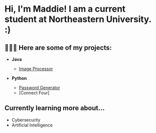 <h1>Hi, I'm Maddie! I am a current student at Northeastern University. :)

<h2> 👩🏼‍💻 Here are some of my projects:</h2>

- <b>Java</b>
  - [Image Processor](https://github.com/mlebiedzinski/ImageProcessor.git)
  
- <b>Python</b>
  - [Password Generator](https://github.com/mlebiedzinski/Password-Generator.git)
  - [Connect Four]
  

<h2> Currently learning more about...</h2>
  
- Cybersecurity
- Artificial Intelligence


